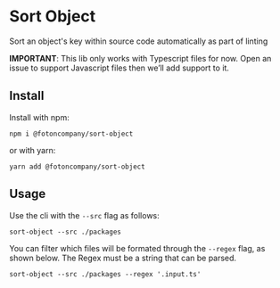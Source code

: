 # Sort Object

Sort an object's key within source code automatically as part of linting

**IMPORTANT**: This lib only works with Typescript files for now. Open an issue to support Javascript files then we’ll add support to it.

## Install

Install with npm:
```
npm i @fotoncompany/sort-object
```

or with yarn:
```
yarn add @fotoncompany/sort-object
```

## Usage

Use the cli with the `--src` flag as follows:
```
sort-object --src ./packages
```

You can filter which files will be formated through the `--regex` flag, as shown below. The Regex must be a string that can be parsed.
```
sort-object --src ./packages --regex '.input.ts'
```